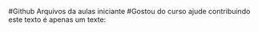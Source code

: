 #Github
Arquivos da aulas iniciante
#Gostou do curso ajude contribuindo
este texto é apenas um texte:

